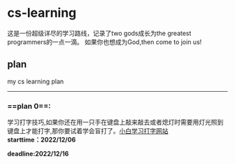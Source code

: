 # cs-learning
这是一份超级详尽的学习路线，记录了two gods成长为the greatest programmers的一点一滴。
如果你也想成为God,then come to join us!
## plan
my cs learning plan
*****
### ==plan 0==:

学习打字技巧,如果你还在用一只手在键盘上敲来敲去或者熄灯时需要用灯光照到键盘上才能打字,那你要试着学会盲打了。[小白学习打字网站](https://www.typingclub.com/sportal/program-3.game)     
**starttime：2022/12/06**

**deadline:2022/12/16**

